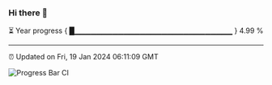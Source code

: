 ### Hi there 👋

⏳ Year progress { █▁▁▁▁▁▁▁▁▁▁▁▁▁▁▁▁▁▁▁▁▁▁▁▁▁▁▁▁▁ } 4.99 %

---

⏰ Updated on Fri, 19 Jan 2024 06:11:09 GMT

![Progress Bar CI](https://github.com/Shyam-Makwana/GitHub-Actions-Demo/workflows/Progress%20Bar%20CI/badge.svg)
